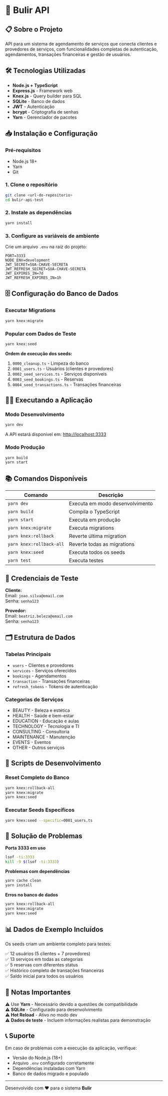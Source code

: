 # 💇 Bulir API

## 📋 Sobre o Projeto
API para um sistema de agendamento de serviços que conecta clientes e provedores de serviços, com funcionalidades completas de autenticação, agendamentos, transações financeiras e gestão de usuários.

## 🛠️ Tecnologias Utilizadas
- **Node.js + TypeScript**
- **Express.js** - Framework web
- **Knex.js** - Query builder para SQL
- **SQLite** - Banco de dados
- **JWT** - Autenticação
- **bcrypt** - Criptografia de senhas
- **Yarn** - Gerenciador de pacotes

## 📥 Instalação e Configuração

### Pré-requisitos
- Node.js 18+
- Yarn
- Git

### 1. Clone o repositório
```bash
git clone <url-do-repositorio>
cd bulir-api-test
```

### 2. Instale as dependências
```bash
yarn install
```

### 3. Configure as variáveis de ambiente
Crie um arquivo `.env` na raiz do projeto:

```env
PORT=3333
NODE_ENV=development
JWT_SECRET=SUA-CHAVE-SECRETA
JWT_REFRESH_SECRET=SUA-CHAVE-SECRETA
JWT_EXPIRES_IN=7d
JWT_REFRESH_EXPIRES_IN=1h
```

## 🗄️ Configuração do Banco de Dados

### Executar Migrations
```bash
yarn knex:migrate
```

### Popular com Dados de Teste
```bash
yarn knex:seed
```

**Ordem de execução dos seeds:**
1. `0000_cleanup.ts` - Limpeza do banco  
2. `0001_users.ts` - Usuários (clientes e provedores)  
3. `0002_seed_services.ts` - Serviços disponíveis  
4. `0003_seed_bookings.ts` - Reservas  
5. `0004_seed_transactions.ts` - Transações financeiras  

## 🏃‍♂️ Executando a Aplicação

### Modo Desenvolvimento
```bash
yarn dev
```
A API estará disponível em: [http://localhost:3333](http://localhost:3333)

### Modo Produção
```bash
yarn build
yarn start
```

## 📚 Comandos Disponíveis

| Comando | Descrição |
|----------|------------|
| `yarn dev` | Executa em modo desenvolvimento |
| `yarn build` | Compila o TypeScript |
| `yarn start` | Executa em produção |
| `yarn knex:migrate` | Executa migrations |
| `yarn knex:rollback` | Reverte última migration |
| `yarn knex:rollback-all` | Reverte todas as migrations |
| `yarn knex:seed` | Executa todos os seeds |
| `yarn test` | Executa testes |

## 👤 Credenciais de Teste

**Cliente:**  
Email: `joao.silva@email.com`  
Senha: `senha123`  

**Provedor:**  
Email: `beatriz.beleza@email.com`  
Senha: `senha123`  

## 🗂️ Estrutura de Dados

### Tabelas Principais
- `users` - Clientes e provedores  
- `services` - Serviços oferecidos  
- `bookings` - Agendamentos  
- `transaction` - Transações financeiras  
- `refresh_tokens` - Tokens de autenticação  

### Categorias de Serviços
- BEAUTY - Beleza e estética  
- HEALTH - Saúde e bem-estar  
- EDUCATION - Educação e aulas  
- TECHNOLOGY - Tecnologia e TI  
- CONSULTING - Consultoria  
- MAINTENANCE - Manutenção  
- EVENTS - Eventos  
- OTHER - Outros serviços  

## 🔧 Scripts de Desenvolvimento

### Reset Completo do Banco
```bash
yarn knex:rollback-all
yarn knex:migrate
yarn knex:seed
```

### Executar Seeds Específicos
```bash
yarn knex:seed --specific=0001_users.ts
```

## 🐛 Solução de Problemas

**Porta 3333 em uso**
```bash
lsof -ti:3333
kill -9 $(lsof -ti:3333)
```

**Problemas com dependências**
```bash
yarn cache clean
yarn install
```

**Erros no banco de dados**
```bash
yarn knex:rollback-all
yarn knex:migrate
yarn knex:seed
```

## 📊 Dados de Exemplo Incluídos
Os seeds criam um ambiente completo para testes:

✅ 12 usuários (5 clientes + 7 provedores)  
✅ 13 serviços em todas as categorias  
✅ 5 reservas com diferentes status  
✅ Histórico completo de transações financeiras  
✅ Saldo inicial para todos os usuários  

## 🚨 Notas Importantes
⚠️ Use **Yarn** - Necessário devido a questões de compatibilidade  
⚠️ **SQLite** - Configurado para desenvolvimento  
⚠️ **Hot Reload** - Ativo no modo dev  
⚠️ **Dados de teste** - Incluem informações realistas para demonstração  

## 📞 Suporte
Em caso de problemas com a execução da aplicação, verifique:
- Versão do Node.js (18+)
- Arquivo `.env` configurado corretamente
- Dependências instaladas com Yarn
- Banco de dados migrado e populado

---
Desenvolvido com ❤️ para o sistema **Bulir**
